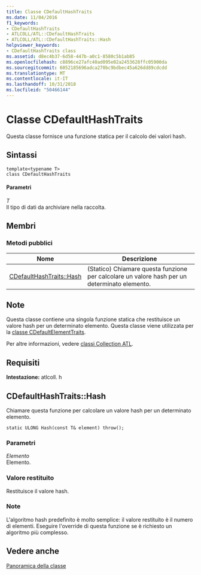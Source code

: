 ```yaml
---
title: Classe CDefaultHashTraits
ms.date: 11/04/2016
f1_keywords:
- CDefaultHashTraits
- ATLCOLL/ATL::CDefaultHashTraits
- ATLCOLL/ATL::CDefaultHashTraits::Hash
helpviewer_keywords:
- CDefaultHashTraits class
ms.assetid: d8ec4b37-6d58-447b-a0c1-8580c5b1ab85
ms.openlocfilehash: c8896ce27afc40ad095e02a2453628ffc05900da
ms.sourcegitcommit: 6052185696adca270bc9bdbec45a626dd89cdcdd
ms.translationtype: MT
ms.contentlocale: it-IT
ms.lasthandoff: 10/31/2018
ms.locfileid: "50466144"
---
```

# <a name="cdefaulthashtraits-class"></a>Classe CDefaultHashTraits

Questa classe fornisce una funzione statica per il calcolo dei valori hash.

## <a name="syntax"></a>Sintassi

```
template<typename T>
class CDefaultHashTraits
```

#### <a name="parameters"></a>Parametri

*T*<br/>
Il tipo di dati da archiviare nella raccolta.

## <a name="members"></a>Membri

### <a name="public-methods"></a>Metodi pubblici

|Nome|Descrizione|
|----------|-----------------|
|[CDefaultHashTraits::Hash](#hash)|(Statico) Chiamare questa funzione per calcolare un valore hash per un determinato elemento.|

## <a name="remarks"></a>Note

Questa classe contiene una singola funzione statica che restituisce un valore hash per un determinato elemento. Questa classe viene utilizzata per la [classe CDefaultElementTraits](../../atl/reference/cdefaultelementtraits-class.md).

Per altre informazioni, vedere [classi Collection ATL](../../atl/atl-collection-classes.md).

## <a name="requirements"></a>Requisiti

**Intestazione:** atlcoll. h

##  <a name="hash"></a>  CDefaultHashTraits::Hash

Chiamare questa funzione per calcolare un valore hash per un determinato elemento.

```
static ULONG Hash(const T& element) throw();
```

### <a name="parameters"></a>Parametri

*Elemento*<br/>
Elemento.

### <a name="return-value"></a>Valore restituito

Restituisce il valore hash.

### <a name="remarks"></a>Note

L'algoritmo hash predefinito è molto semplice: il valore restituito è il numero di elementi. Eseguire l'override di questa funzione se è richiesto un algoritmo più complesso.

## <a name="see-also"></a>Vedere anche

[Panoramica della classe](../../atl/atl-class-overview.md)
